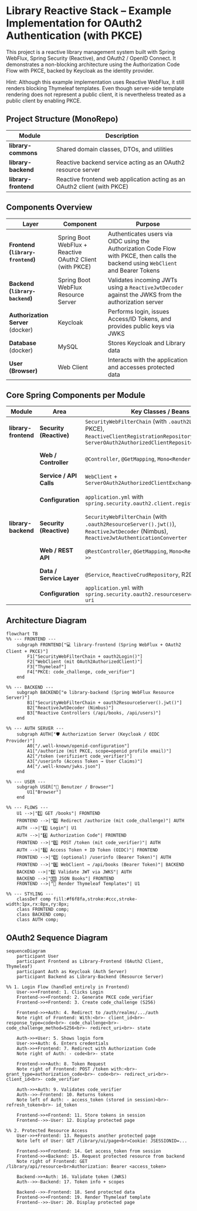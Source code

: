 # Library Reactive Stack – Example Implementation for OAuth2 Authentication (with PKCE)

This project is a reactive library management system built with Spring WebFlux, Spring Security (Reactive), and OAuth2 / OpenID Connect.
It demonstrates a non-blocking architecture using the Authorization Code Flow with PKCE, backed by Keycloak as the identity provider.

Hint:
Although this example implementation uses Reactive WebFlux, it still renders blocking Thymeleaf templates.
Even though server-side template rendering does not represent a public client, it is nevertheless treated as a public client by enabling PKCE.

## Project Structure (MonoRepo)

| Module               | Description                                                              |
|----------------------|--------------------------------------------------------------------------|
| **library-commons**  | Shared domain classes, DTOs, and utilities                               |
| **library-backend**  | Reactive backend service acting as an OAuth2 resource server             |
| **library-frontend** | Reactive frontend web application acting as an OAuth2 client (with PKCE) |

## Components Overview

| Layer                             | Component                                                | Purpose                                                                                                                              |
|-----------------------------------|----------------------------------------------------------|--------------------------------------------------------------------------------------------------------------------------------------|
| **Frontend (`library-frontend`)** | Spring Boot WebFlux + Reactive OAuth2 Client (with PKCE) | Authenticates users via OIDC using the Authorization Code Flow with PKCE, then calls the backend using `WebClient` and Bearer Tokens |
| **Backend (`library-backend`)**   | Spring Boot WebFlux Resource Server                      | Validates incoming JWTs using a `ReactiveJwtDecoder` against the JWKS from the authorization server                                  |
| **Authorization Server** (docker) | Keycloak                                                 | Performs login, issues Access/ID Tokens, and provides public keys via JWKS                                                           |
| **Database** (docker)             | MySQL                                                    | Stores Keycloak and Library data                                                                                                     |~~
| **User (Browser)**                | Web Client                                               | Interacts with the application and accesses protected data                                                                           |

## Core Spring Components per Module

| Module               | Area                     | Key Classes / Beans                                                                                                                             | Purpose                                                                                           |
|----------------------|--------------------------|-------------------------------------------------------------------------------------------------------------------------------------------------|---------------------------------------------------------------------------------------------------|
| **library-frontend** | **Security (Reactive)**  | `SecurityWebFilterChain` (with `.oauth2Login()` + PKCE),<br>`ReactiveClientRegistrationRepository`,<br>`ServerOAuth2AuthorizedClientRepository` | Handles OIDC login with PKCE, stores tokens reactively within the `ReactiveSecurityContextHolder` |
|                      | **Web / Controller**     | `@Controller`, `@GetMapping`, `Mono<Rendering>`                                                                                                 | Renders HTML using Thymeleaf Reactive or returns JSON responses                                   |
|                      | **Service / API Calls**  | `WebClient` + `ServerOAuth2AuthorizedClientExchangeFilterFunction`                                                                              | Calls the `library-backend` API reactively using Bearer Tokens                                    |
|                      | **Configuration**        | `application.yml` with `spring.security.oauth2.client.registration.*`                                                                           | Defines client ID, secret, scopes, redirect URIs, and PKCE enforcement                            |
| **library-backend**  | **Security (Reactive)**  | `SecurityWebFilterChain` (with `.oauth2ResourceServer().jwt()`),<br>`ReactiveJwtDecoder` (Nimbus),<br>`ReactiveJwtAuthenticationConverter`      | Reactively validates JWTs and maps claims to authorities                                          |
|                      | **Web / REST API**       | `@RestController`, `@GetMapping`, `Mono<ResponseEntity<?>>`                                                                                     | Exposes protected reactive REST endpoints (e.g. `/api/books`, `/api/users`)                       |
|                      | **Data / Service Layer** | `@Service`, `ReactiveCrudRepository`, R2DBC entities                                                                                            | Handles business logic and reactive database access                                               |
|                      | **Configuration**        | `application.yml` with `spring.security.oauth2.resourceserver.jwt.jwk-set-uri`                                                                  | Defines JWKS URI for token signature validation                                                   |

## Architecture Diagram

```mermaid
flowchart TB
%% --- FRONTEND ---
    subgraph FRONTEND["💻 library-frontend (Spring WebFlux + OAuth2 Client + PKCE)"]
        F1["SecurityWebFilterChain + oauth2Login()"]
        F2["WebClient (mit OAuth2AuthorizedClient)"]
        F3["Thymeleaf"]
        F4["PKCE: code_challenge, code_verifier"]
    end

%% --- BACKEND ---
    subgraph BACKEND["⚙️ library-backend (Spring WebFlux Resource Server)"]
        B1["SecurityWebFilterChain + oauth2ResourceServer().jwt()"]
        B2["ReactiveJwtDecoder (Nimbus)"]
        B3["Reactive Controllers (/api/books, /api/users)"]
    end

%% --- AUTH SERVER ---
    subgraph AUTH["🛡️ Authorization Server (Keycloak / OIDC Provider)"]
        A0["/.well-known/openid-configuration"]
        A1["/authorize (mit PKCE, scope=openid profile email)"]
        A2["/token (verifiziert code_verifier)"]
        A3["/userinfo (Access Token → User Claims)"]
        A4["/.well-known/jwks.json"]
    end

%% --- USER ---
    subgraph USER["👤 Benutzer / Browser"]
        U1["Browser"]
    end

%% --- FLOWS ---
    U1 -->|"1️⃣ GET /books"| FRONTEND
    FRONTEND -->|"2️⃣ Redirect /authorize (mit code_challenge)"| AUTH
    AUTH -->|"3️⃣ Login"| U1
    AUTH -->|"4️⃣ Authorization Code"| FRONTEND
    FRONTEND -->|"5️⃣ POST /token (mit code_verifier)"| AUTH
    AUTH -->|"6️⃣ Access Token + ID Token (OIDC)"| FRONTEND
    FRONTEND -->|"7️⃣ (optional) /userinfo (Bearer Token)"| AUTH
    FRONTEND -->|"8️⃣ WebClient → /api/books (Bearer Token)"| BACKEND
    BACKEND -->|"9️⃣ Validate JWT via JWKS"| AUTH
    BACKEND -->|"🔟 JSON Books"| FRONTEND
    FRONTEND -->|"🏁 Render Thymeleaf Templates"| U1

%% --- STYLING ---
    classDef comp fill:#f6f8fa,stroke:#ccc,stroke-width:1px,rx:8px,ry:8px;
    class FRONTEND comp;
    class BACKEND comp;
    class AUTH comp;

```
## OAuth2 Sequence Diagram

```mermaid
sequenceDiagram
    participant User
    participant Frontend as Library-Frontend (OAuth2 Client, Thymeleaf)
    participant Auth as Keycloak (Auth Server)
    participant Backend as Library-Backend (Resource Server)

%% 1. Login Flow (handled entirely in Frontend)
    User->>+Frontend: 1. Clicks Login
    Frontend->>+Frontend: 2. Generate PKCE code_verifier
    Frontend->>+Frontend: 3. Create code_challenge (S256)

    Frontend->>+Auth: 4. Redirect to /auth/realms/.../auth
    Note right of Frontend: With:<br>- client_id<br>- response_type=code<br>- code_challenge<br>- code_challenge_method=S256<br>- redirect_uri<br>- state

    Auth->>+User: 5. Shows login form
    User->>+Auth: 6. Enters credentials
    Auth->>+Frontend: 7. Redirect with Authorization Code
    Note right of Auth: - code<br>- state

    Frontend->>+Auth: 8. Token Request
    Note right of Frontend: POST /token with:<br>- grant_type=authorization_code<br>- code<br>- redirect_uri<br>- client_id<br>- code_verifier

    Auth->>+Auth: 9. Validates code_verifier
    Auth-->>-Frontend: 10. Returns tokens
    Note left of Auth: - access_token (stored in session)<br>- refresh_token<br>- id_token

    Frontend->>+Frontend: 11. Store tokens in session
    Frontend-->>-User: 12. Display protected page

%% 2. Protected Resource Access
    User->>+Frontend: 13. Requests another protected page
    Note left of User: GET /library/ui/page<br>Cookie: JSESSIONID=...

    Frontend->>+Frontend: 14. Get access_token from session
    Frontend->>+Backend: 15. Request protected resource from backend
    Note right of Frontend: GET /library/api/resource<br>Authorization: Bearer <access_token>

    Backend->>+Auth: 16. Validate token (JWKS)
    Auth-->>-Backend: 17. Token info + scopes

    Backend-->>-Frontend: 18. Send protected data
    Frontend->>+Frontend: 19. Render Thymeleaf template
    Frontend-->>-User: 20. Display protected page
```